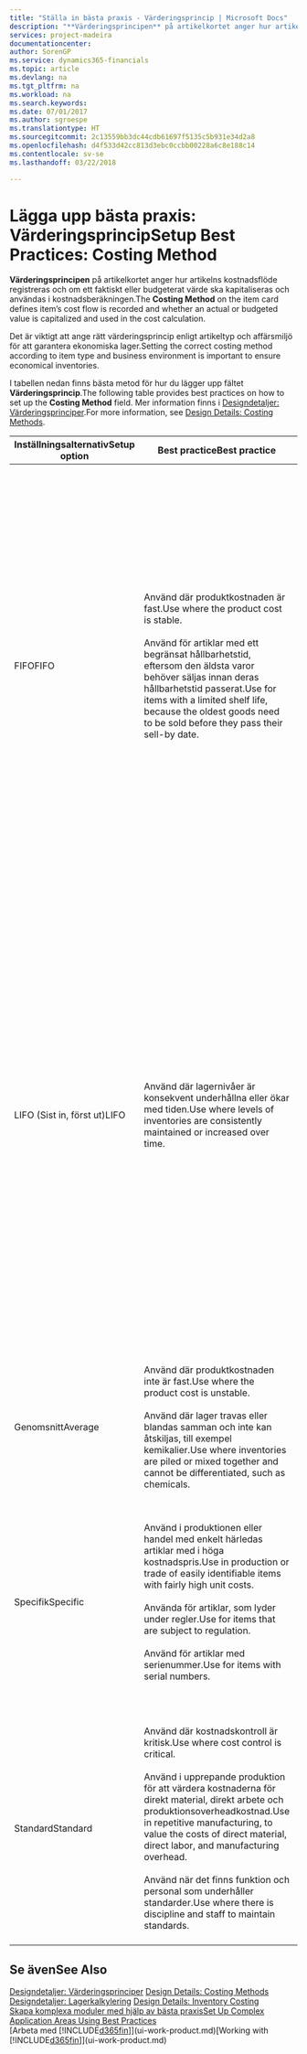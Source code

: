 ```yaml
---
title: "Ställa in bästa praxis - Värderingsprincip | Microsoft Docs"
description: "**Värderingsprincipen** på artikelkortet anger hur artikelns kostnadsflöde registreras och om ett faktiskt eller budgeterat värde ska kapitaliseras och användas i kostnadsberäkningen."
services: project-madeira
documentationcenter: 
author: SorenGP
ms.service: dynamics365-financials
ms.topic: article
ms.devlang: na
ms.tgt_pltfrm: na
ms.workload: na
ms.search.keywords: 
ms.date: 07/01/2017
ms.author: sgroespe
ms.translationtype: HT
ms.sourcegitcommit: 2c13559bb3dc44cdb61697f5135c5b931e34d2a8
ms.openlocfilehash: d4f533d42cc813d3ebc0ccbb00228a6c8e188c14
ms.contentlocale: sv-se
ms.lasthandoff: 03/22/2018

---
```

# <a name="setup-best-practices-costing-method"></a><span data-ttu-id="fda6a-103">Lägga upp bästa praxis: Värderingsprincip</span><span class="sxs-lookup"><span data-stu-id="fda6a-103">Setup Best Practices: Costing Method</span></span>
<span data-ttu-id="fda6a-104">**Värderingsprincipen** på artikelkortet anger hur artikelns kostnadsflöde registreras och om ett faktiskt eller budgeterat värde ska kapitaliseras och användas i kostnadsberäkningen.</span><span class="sxs-lookup"><span data-stu-id="fda6a-104">The **Costing Method** on the item card defines item’s cost flow is recorded and whether an actual or budgeted value is capitalized and used in the cost calculation.</span></span>  

 <span data-ttu-id="fda6a-105">Det är viktigt att ange rätt värderingsprincip enligt artikeltyp och affärsmiljö för att garantera ekonomiska lager.</span><span class="sxs-lookup"><span data-stu-id="fda6a-105">Setting the correct costing method according to item type and business environment is important to ensure economical inventories.</span></span>  

 <span data-ttu-id="fda6a-106">I tabellen nedan finns bästa metod för hur du lägger upp fältet **Värderingsprincip**.</span><span class="sxs-lookup"><span data-stu-id="fda6a-106">The following table provides best practices on how to set up the **Costing Method** field.</span></span> <span data-ttu-id="fda6a-107">Mer information finns i [Designdetaljer: Värderingsprinciper](design-details-costing-methods.md).</span><span class="sxs-lookup"><span data-stu-id="fda6a-107">For more information, see [Design Details: Costing Methods](design-details-costing-methods.md).</span></span>  

|<span data-ttu-id="fda6a-108">Inställningsalternativ</span><span class="sxs-lookup"><span data-stu-id="fda6a-108">Setup option</span></span>|<span data-ttu-id="fda6a-109">Best practice</span><span class="sxs-lookup"><span data-stu-id="fda6a-109">Best practice</span></span>|<span data-ttu-id="fda6a-110">Kommentar</span><span class="sxs-lookup"><span data-stu-id="fda6a-110">Comment</span></span>|  
|------------------|-------------------|-------------|  
|<span data-ttu-id="fda6a-111">FIFO</span><span class="sxs-lookup"><span data-stu-id="fda6a-111">FIFO</span></span>|<span data-ttu-id="fda6a-112">Använd där produktkostnaden är fast.</span><span class="sxs-lookup"><span data-stu-id="fda6a-112">Use where the product cost is stable.</span></span><br /><br /> <span data-ttu-id="fda6a-113">Använd för artiklar med ett begränsat hållbarhetstid, eftersom den äldsta varor behöver säljas innan deras hållbarhetstid passerat.</span><span class="sxs-lookup"><span data-stu-id="fda6a-113">Use for items with a limited shelf life, because the oldest goods need to be sold before they pass their sell-by date.</span></span>|<span data-ttu-id="fda6a-114">En artikels styckkostnad är det verkliga värdet på en mottagen artikel, vald enligt FIFO-regeln.</span><span class="sxs-lookup"><span data-stu-id="fda6a-114">An item’s unit cost is the actual value of any receipt of the item, selected by the FIFO rule.</span></span><br /><br /> <span data-ttu-id="fda6a-115">I lagervärdering antas det att de första artiklarna in i lagret säljs först.</span><span class="sxs-lookup"><span data-stu-id="fda6a-115">In inventory valuation, it is assumed that the first items placed in inventory are sold first.</span></span> <span data-ttu-id="fda6a-116">**Obs!**  När priser stiger visar balansräkningen ett högre värde</span><span class="sxs-lookup"><span data-stu-id="fda6a-116">**Note:**  When prices are rising, the balance sheet shows greater value.</span></span> <span data-ttu-id="fda6a-117">Det betyder att skatteskuler ökar, men kreditpoängen och förmåga att låna kontant ökar.</span><span class="sxs-lookup"><span data-stu-id="fda6a-117">This means that tax liabilities increase, but credit scores and the ability to borrow cash improve.</span></span>|  
|<span data-ttu-id="fda6a-118">LIFO (Sist in, först ut)</span><span class="sxs-lookup"><span data-stu-id="fda6a-118">LIFO</span></span>|<span data-ttu-id="fda6a-119">Använd där lagernivåer är konsekvent underhållna eller ökar med tiden.</span><span class="sxs-lookup"><span data-stu-id="fda6a-119">Use where levels of inventories are consistently maintained or increased over time.</span></span>|<span data-ttu-id="fda6a-120">En artikels styckkostnad är det verkliga värdet på en mottagen artikel, vald enligt LIFO-regeln.</span><span class="sxs-lookup"><span data-stu-id="fda6a-120">An item’s unit cost is the actual value of any receipt of the item, selected by the LIFO rule.</span></span><br /><br /> <span data-ttu-id="fda6a-121">I lagervärdering antas det att de senaste artiklarna in i lagret säljs först.</span><span class="sxs-lookup"><span data-stu-id="fda6a-121">In inventory valuation, it is assumed that the last items placed in inventory are sold first.</span></span> <span data-ttu-id="fda6a-122">**Obs!**  När priser vill stiger, minskas värdet på resultaträkningen.</span><span class="sxs-lookup"><span data-stu-id="fda6a-122">**Note:**  When prices are rising, the value on the income statement decreases.</span></span> <span data-ttu-id="fda6a-123">Det betyder att skatteskuler minskar, men din förmåga att låna kontant försämras.</span><span class="sxs-lookup"><span data-stu-id="fda6a-123">This means that tax liabilities decrease, but the ability to borrow cash deteriorates.</span></span> <span data-ttu-id="fda6a-124">**Viktigt:**  Tillåts inte i många länderregioner, eftersom det kan användas för att dölja vinst.</span><span class="sxs-lookup"><span data-stu-id="fda6a-124">**Important:**  Disallowed in many countries/regions, as it can be used to depress profit.</span></span>|  
|<span data-ttu-id="fda6a-125">Genomsnitt</span><span class="sxs-lookup"><span data-stu-id="fda6a-125">Average</span></span>|<span data-ttu-id="fda6a-126">Använd där produktkostnaden inte är fast.</span><span class="sxs-lookup"><span data-stu-id="fda6a-126">Use where the product cost is unstable.</span></span><br /><br /> <span data-ttu-id="fda6a-127">Använd där lager travas eller blandas samman och inte kan åtskiljas, till exempel kemikalier.</span><span class="sxs-lookup"><span data-stu-id="fda6a-127">Use where inventories are piled or mixed together and cannot be differentiated, such as chemicals.</span></span>|<span data-ttu-id="fda6a-128">En artikels styckkostnad är den exakta kostnaden för mottagandet av den aktuella enheten.</span><span class="sxs-lookup"><span data-stu-id="fda6a-128">An item’s unit cost is the exact cost at which the particular unit was received.</span></span>|  
|<span data-ttu-id="fda6a-129">Specifik</span><span class="sxs-lookup"><span data-stu-id="fda6a-129">Specific</span></span>|<span data-ttu-id="fda6a-130">Använd i produktionen eller handel med enkelt härledas artiklar med i höga kostnadspris.</span><span class="sxs-lookup"><span data-stu-id="fda6a-130">Use in production or trade of easily identifiable items with fairly high unit costs.</span></span><br /><br /> <span data-ttu-id="fda6a-131">Använda för artiklar, som lyder under regler.</span><span class="sxs-lookup"><span data-stu-id="fda6a-131">Use for items that are subject to regulation.</span></span><br /><br /> <span data-ttu-id="fda6a-132">Använd för artiklar med serienummer.</span><span class="sxs-lookup"><span data-stu-id="fda6a-132">Use for items with serial numbers.</span></span>|<span data-ttu-id="fda6a-133">En artikels styckkostnad beräknas enligt den genomsnittliga styckkostnaden vid varje tidpunkt efter ett inköp.</span><span class="sxs-lookup"><span data-stu-id="fda6a-133">An item’s unit cost is calculated as the average unit cost at each point in time after a purchase.</span></span><br /><br /> <span data-ttu-id="fda6a-134">För lagervärdering förutsätts att alla lagerartiklar säljs samtidigt.</span><span class="sxs-lookup"><span data-stu-id="fda6a-134">For inventory valuation, it is assumes that all inventories are sold simultaneously.</span></span>|  
|<span data-ttu-id="fda6a-135">Standard</span><span class="sxs-lookup"><span data-stu-id="fda6a-135">Standard</span></span>|<span data-ttu-id="fda6a-136">Använd där kostnadskontroll är kritisk.</span><span class="sxs-lookup"><span data-stu-id="fda6a-136">Use where cost control is critical.</span></span><br /><br /> <span data-ttu-id="fda6a-137">Använd i upprepande produktion för att värdera kostnaderna för direkt material, direkt arbete och produktionsoverheadkostnad.</span><span class="sxs-lookup"><span data-stu-id="fda6a-137">Use in repetitive manufacturing, to value the costs of direct material, direct labor, and manufacturing overhead.</span></span><br /><br /> <span data-ttu-id="fda6a-138">Använd när det finns funktion och personal som underhåller standarder.</span><span class="sxs-lookup"><span data-stu-id="fda6a-138">Use where there is discipline and staff to maintain standards.</span></span>|<span data-ttu-id="fda6a-139">En artikels styckkostnad är förinställd baserad på uppskattning.</span><span class="sxs-lookup"><span data-stu-id="fda6a-139">An item’s unit cost is preset based on estimated.</span></span><br /><br /> <span data-ttu-id="fda6a-140">När den verkliga kostnaden senare realiseras, måste standardkostnaden justeras med den verkliga kostnaden via skillnadsvärden.</span><span class="sxs-lookup"><span data-stu-id="fda6a-140">When the actual cost is realized later, the standard cost must be adjusted to the actual cost through variance values.</span></span>|  

## <a name="see-also"></a><span data-ttu-id="fda6a-141">Se även</span><span class="sxs-lookup"><span data-stu-id="fda6a-141">See Also</span></span>  
 <span data-ttu-id="fda6a-142">[Designdetaljer: Värderingsprinciper](design-details-costing-methods.md) </span><span class="sxs-lookup"><span data-stu-id="fda6a-142">[Design Details: Costing Methods](design-details-costing-methods.md) </span></span>  
 <span data-ttu-id="fda6a-143">[Designdetaljer: Lagerkalkylering](design-details-inventory-costing.md) </span><span class="sxs-lookup"><span data-stu-id="fda6a-143">[Design Details: Inventory Costing](design-details-inventory-costing.md) </span></span>  
 [<span data-ttu-id="fda6a-144">Skapa komplexa moduler med hjälp av bästa praxis</span><span class="sxs-lookup"><span data-stu-id="fda6a-144">Set Up Complex Application Areas Using Best Practices</span></span>](set-up-complex-application-areas-using-best-practices.md)  
 <span data-ttu-id="fda6a-145">[Arbeta med [!INCLUDE[d365fin](includes/d365fin_md.md)]](ui-work-product.md)</span><span class="sxs-lookup"><span data-stu-id="fda6a-145">[Working with [!INCLUDE[d365fin](includes/d365fin_md.md)]](ui-work-product.md)</span></span>

